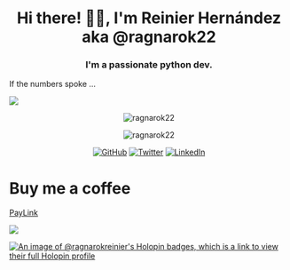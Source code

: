<h1 align="center">Hi there! 👋🏻, I'm Reinier Hernández aka @ragnarok22</h1>
<h3 align="center">I'm a passionate python dev.</h3>
<p>If the numbers spoke ...</p>
<img src="https://user-badge.committers.top/suriname/ragnarok22" />
<p align="center"> <img src="https://github-readme-stats.vercel.app/api?username=ragnarok22&count_private=true&show_icons=true" alt="ragnarok22" /></p>
<p align="center"> <img src="https://github-profile-trophy.vercel.app/?username=ragnarok22&column=3" alt="ragnarok22" /> </p>
<p align="center">
  <a href="https://github.com/ragnarok22"><img src="https://img.shields.io/github/followers/ragnarok22.svg?label=GitHub&style=social" alt="GitHub"></a>
  <a href="https://twitter.com/RagnarokReinier"><img src="https://img.shields.io/twitter/follow/RagnarokReinier?label=Twitter&style=social" alt="Twitter"></a>
  <a href="https://www.linkedin.com/in/reinier-ragnarok/"><img src="https://img.shields.io/badge/LinkedIn--_.svg?style=social&logo=linkedin" alt="LinkedIn"></a>
</p>

<h1>Buy me a coffee</h1>

[PayLink](https://ragnarok22.github.io/paylink/)

![](https://hit.yhype.me/github/profile?user_id=8838803)

[![An image of @ragnarokreinier's Holopin badges, which is a link to view their full Holopin profile](https://holopin.me/ragnarokreinier)](https://holopin.io/@ragnarokreinier)
